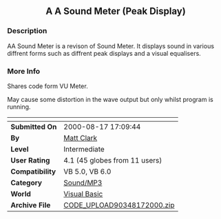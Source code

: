 ﻿<div align="center">

## A A Sound Meter \(Peak Display\)


</div>

### Description

AA Sound Meter is a revison of Sound Meter. It displays sound in various diffrent forms such as diffrent peak displays and a visual equalisers.
 
### More Info
 
Shares code form VU Meter.

May cause some distortion in the wave output but only whilst program is running.


<span>             |<span>
---                |---
**Submitted On**   |2000-08-17 17:09:44
**By**             |[Matt Clark](https://github.com/Planet-Source-Code/PSCIndex/blob/master/ByAuthor/matt-clark.md)
**Level**          |Intermediate
**User Rating**    |4.1 (45 globes from 11 users)
**Compatibility**  |VB 5\.0, VB 6\.0
**Category**       |[Sound/MP3](https://github.com/Planet-Source-Code/PSCIndex/blob/master/ByCategory/sound-mp3__1-45.md)
**World**          |[Visual Basic](https://github.com/Planet-Source-Code/PSCIndex/blob/master/ByWorld/visual-basic.md)
**Archive File**   |[CODE\_UPLOAD90348172000\.zip](https://github.com/Planet-Source-Code/matt-clark-a-a-sound-meter-peak-display__1-10750/archive/master.zip)








